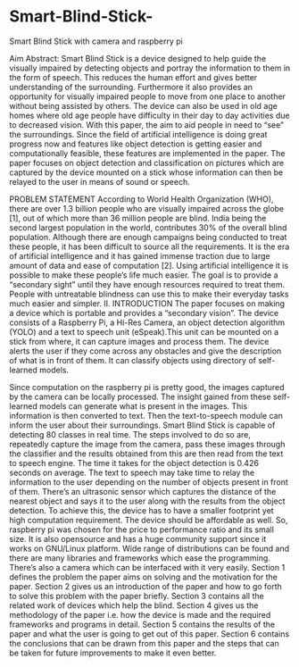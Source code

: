 # Smart-Blind-Stick-
Smart Blind Stick with camera and raspberry pi 

Aim
Abstract: Smart Blind Stick is a device designed to help guide the visually impaired by detecting objects and portray the information to them in the form of speech. This reduces the human effort and gives better understanding of the surrounding. Furthermore it also provides an opportunity for visually impaired people to move from one place to another without being assisted by others. The device can also be used in old age homes where old age people have difficulty in their day to day activities due to decreased vision. With this paper, the aim to aid people in need to “see” the surroundings. Since the field of artificial intelligence is doing great progress now and features like object detection is getting easier and computationally feasible, these
features are implemented in the paper. The paper focuses on object detection and classification on pictures which are captured by the device mounted on a stick whose information can then be relayed to the user in means of sound or speech.

 PROBLEM STATEMENT
 According to World Health Organization (WHO), there are over 1.3 billion people who are visually impaired across the globe [1], out of which more than 36 million people are blind. India being the second largest population in the world, contributes 30% of the overall blind population. Although there are enough campaigns being conducted to treat these people, it has been difficult to source all the requirements. It is the era of artificial intelligence and it has gained immense traction due to large amount of data and ease of computation [2]. Using artificial intelligence it is possible to make these people’s life much easier. The goal is to provide a “secondary sight” until they have enough resources required to treat them. People with untreatable blindness can use this to make their everyday tasks much easier and simpler. II.  INTRODUCTION The paper focuses on making a device which is portable and provides a “secondary vision”. The device consists of a Raspberry Pi, a Hi-Res Camera, an object detection algorithm (YOLO) and a text to speech unit (eSpeak).This unit can be mounted on a stick from where, it can capture images and process them. The device alerts the user if they come across any obstacles and give the description of what is in front of them. It can classify objects using directory of self-learned models.

Since computation on the raspberry pi is pretty good, the images captured by the camera can be locally processed. The insight gained from these self-learned models can generate what is present in the images. This information is then converted to text. Then the text-to-speech module can inform the user about their surroundings. Smart Blind Stick is capable of detecting 80 classes in real time. The steps involved to do so are, repeatedly capture the image from the
camera, pass these images through the classifier and the results obtained from this are then read from the text to speech engine. The time it takes for the object detection is 0.426 seconds on average. The text to speech may take time to relay the information to the user depending on the number of objects present in front of them. There’s an ultrasonic sensor which captures the distance of the nearest object and says it to the user along with the results from the object detection. To achieve this, the device has to have a smaller footprint yet high computation requirement. The device should be affordable as well. So, raspberry pi was chosen for the price to performance ratio and its small size. It is also opensource and has a huge community support since it works on GNU/Linux platform. Wide range of distributions can be found and there are many libraries and frameworks which ease the programming. There’s also a camera which can be interfaced with it very easily. Section 1 defines the problem the paper aims on solving and the motivation for the paper. Section 2 gives us an introduction of the paper and how to go forth to solve this problem with the paper briefly. Section 3 contains all the related work of devices which help the blind. Section 4 gives us the methodology of the paper i.e. how the device is made and the required frameworks and programs in detail. Section 5 contains the results of the paper and what the user is going to get out of this paper. Section 6 contains the conclusions that can be drawn from this paper and the steps that can be taken for future improvements to make it even better.

 

